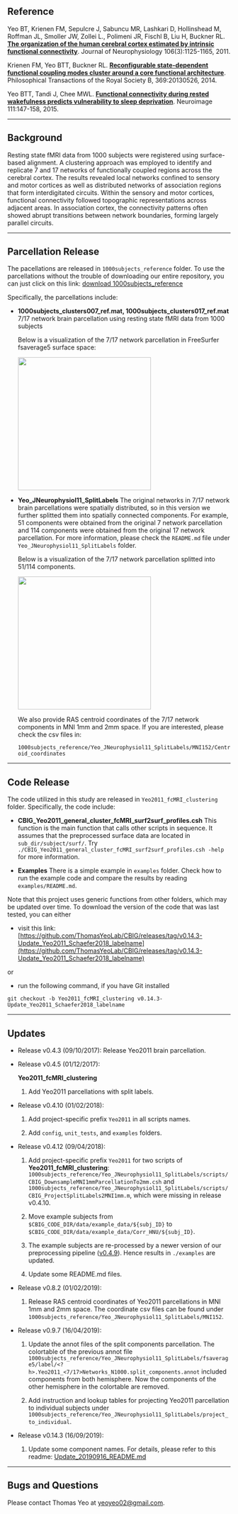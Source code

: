 ## Reference

Yeo BT, Krienen FM, Sepulcre J, Sabuncu MR, Lashkari D, Hollinshead M, Roffman JL, Smoller JW, Zollei L., Polimeni JR, Fischl B, Liu H, Buckner RL. [**The organization of the human cerebral cortex estimated by intrinsic functional connectivity**](http://www.ncbi.nlm.nih.gov/pubmed/21653723). Journal of Neurophysiology 106(3):1125-1165, 2011.

Krienen FM, Yeo BTT, Buckner RL. [**Reconfigurable state-dependent functional coupling modes cluster around a core functional architecture**](http://people.csail.mit.edu/ythomas/publications/2014TaskDependentCouplingModes-PTBS.pdf). Philosophical Transactions of the Royal Society B, 369:20130526, 2014.

Yeo BTT, Tandi J, Chee MWL. [**Functional connectivity during rested wakefulness predicts vulnerability to sleep deprivation**](http://people.csail.mit.edu/ythomas/publications/2015SleepDeprivation-NeuroImage.pdf). Neuroimage 111:147-158, 2015. 

----
## Background

Resting state fMRI data from 1000 subjects were registered using surface-based alignment. A clustering approach was employed to identify and replicate 7 and 17 networks of functionally coupled regions across the cerebral cortex. The results revealed local networks confined to sensory and motor cortices as well as distributed networks of association regions that form interdigitated circuits. Within the sensory and motor cortices, functional connectivity followed topographic representations across adjacent areas. In association cortex, the connectivity patterns often showed abrupt transitions between network boundaries, forming largely parallel circuits.

----

## Parcellation Release
The pacellations are released in `1000subjects_reference` folder. To use the parcellations without the trouble of downloading our entire repository, you can just click on this link: [download 1000subjects_reference](https://minhaskamal.github.io/DownGit/#/home?url=https://github.com/ThomasYeoLab/CBIG/tree/master/stable_projects/brain_parcellation/Yeo2011_fcMRI_clustering/1000subjects_reference)

Specifically, the parcellations include:

- **1000subjects_clusters007_ref.mat, 1000subjects_clusters017_ref.mat**
7/17 network brain parcellation using resting state fMRI data from 1000 subjects

    Below is a visualization of the 7/17 network parcellation in FreeSurfer fsaverage5 surface space:


    <img src="readme_figures/Yeo2011_network_parcellation_fs5.png" height="300" />

- **Yeo_JNeurophysiol11_SplitLabels**
The original networks in 7/17 network brain parcellations were spatially distributed, so in this version we further splitted them into spatially connected components. For example, 51 components were obtained from the original 7 network parcellation and 114 components were obtained from the original 17 network parcellation. For more information, please check the `README.md` file under `Yeo_JNeurophysiol11_SplitLabels` folder.

    Below is a visualization of the 7/17 network parcellation splitted into 51/114 components.


    <img src="readme_figures/Yeo2011_network_parcellation_splitlabels_fs5.png" height="300" />


    We also provide RAS centroid coordinates of the 7/17 network components in MNI 1mm and 2mm space. If you are interested, please check the csv files in:

    `1000subjects_reference/Yeo_JNeurophysiol11_SplitLabels/MNI152/Centroid_coordinates`

----

## Code Release
The code utilized in this study are released in `Yeo2011_fcMRI_clustering` folder. Specifically, the code include:
- **CBIG_Yeo2011_general_cluster_fcMRI_surf2surf_profiles.csh**
This function is the main function that calls other scripts in sequence. It assumes that the preprocessed surface data are located in `sub_dir/subject/surf/`. Try `./CBIG_Yeo2011_general_cluster_fcMRI_surf2surf_profiles.csh -help` for more information.

- **Examples**
There is a simple example in `examples` folder. Check how to run the example code and compare the results by reading `examples/README.md`.


Note that this project uses generic functions from other folders, which may be updated over time. To download the version of the code that was last tested, you can either

- visit this link: [https://github.com/ThomasYeoLab/CBIG/releases/tag/v0.14.3-Update_Yeo2011_Schaefer2018_labelname](https://github.com/ThomasYeoLab/CBIG/releases/tag/v0.14.3-Update_Yeo2011_Schaefer2018_labelname)

or

- run the following command, if you have Git installed
 
```
git checkout -b Yeo2011_fcMRI_clustering v0.14.3-Update_Yeo2011_Schaefer2018_labelname
```

----

## Updates
- Release v0.4.3 (09/10/2017): Release Yeo2011 brain parcellation.
- Release v0.4.5 (01/12/2017):

	**Yeo2011_fcMRI_clustering**
	
	1. Add Yeo2011 parcellations with split labels.
	
- Release v0.4.10 (01/02/2018):

    1. Add project-specific prefix `Yeo2011` in all scripts names.
    
    2. Add `config`, `unit_tests`, and `examples` folders.
    
- Release v0.4.12 (09/04/2018): 

    1. Add project-specific prefix `Yeo2011` for two scripts of **Yeo2011_fcMRI_clustering**: `1000subjects_reference/Yeo_JNeurophysiol11_SplitLabels/scripts/CBIG_DownsampleMNI1mmParcellationTo2mm.csh` and `1000subjects_reference/Yeo_JNeurophysiol11_SplitLabels/scripts/CBIG_ProjectSplitLabels2MNI1mm.m`, which were missing in release v0.4.10.
    
    2. Move example subjects from `$CBIG_CODE_DIR/data/example_data/${subj_ID}` to `$CBIG_CODE_DIR/data/example_data/Corr_HNU/${subj_ID}`.
    
    3. The example subjects are re-processed by a newer version of our preprocessing pipeline ([v0.4.9](https://github.com/ThomasYeoLab/CBIG/releases/tag/v0.4.9-CBIG_fMRI_Preprocessing)). Hence results in `./examples` are updated.
    
    4. Update some README.md files.

- Release v0.8.2 (01/02/2019):

    1. Release RAS centroid coordinates of Yeo2011 parcellations in MNI 1mm and 2mm space. The coordinate csv files can be found under `1000subjects_reference/Yeo_JNeurophysiol11_SplitLabels/MNI152`. 

- Release v0.9.7 (16/04/2019):

    1. Update the annot files of the split components parcellation. The colortable of the previous annot file `1000subjects_reference/Yeo_JNeurophysiol11_SplitLabels/fsaverage5/label/<?h>.Yeo2011_<7/17>Networks_N1000.split_components.annot` included components from both hemisphere. Now the components of the other hemisphere in the colortable are removed.

    2. Add instruction and lookup tables for projecting Yeo2011 parcellation to individual subjects under `1000subjects_reference/Yeo_JNeurophysiol11_SplitLabels/project_to_individual`.

- Release v0.14.3 (16/09/2019):

    1. Update some component names. For details, please refer to this readme: [Update_20190916_README.md](https://github.com/ThomasYeoLab/CBIG/tree/master/stable_projects/brain_parcellation/Yeo2011_fcMRI_clustering/1000subjects_reference/Yeo_JNeurophysiol11_SplitLabels/Updates/Update_20190916_README.md)

----

## Bugs and Questions

Please contact Thomas Yeo at yeoyeo02@gmail.com.

